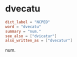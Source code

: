 # dvecatu

``` toml
dict_label = "NCPED"
word = "dvecatu"
summary = "num."
see_also = ["dvicatur"]
also_written_as = ["dvecatur"]
```

num.

